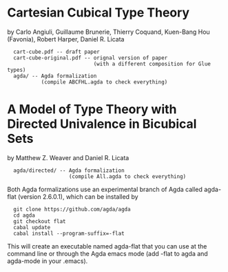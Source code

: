 
# Cartesian Cubical Type Theory 
by Carlo Angiuli, Guillaume Brunerie, Thierry Coquand, 
Kuen-Bang Hou (Favonia), Robert Harper, Daniel R. Licata
```
  cart-cube.pdf -- draft paper
  cart-cube-original.pdf -- orignal version of paper
                            (with a different composition for Glue types)
  agda/ -- Agda formalization
           (compile ABCFHL.agda to check everything)
```

# A Model of Type Theory with Directed Univalence in Bicubical Sets
by Matthew Z. Weaver and Daniel R. Licata

```
  agda/directed/ -- Agda formalization
                    (compile All.agda to check everything)
```

Both Agda formalizations use an experimental branch of Agda called
agda-flat (version 2.6.0.1), which can be installed by
```
  git clone https://github.com/agda/agda
  cd agda
  git checkout flat
  cabal update
  cabal install --program-suffix=-flat
```
This will create an executable named agda-flat that you can use at the
command line or through the Agda emacs mode (add -flat to agda and
agda-mode in your .emacs).  


